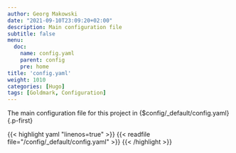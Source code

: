 ```yaml
---
author: Georg Makowski
date: "2021-09-10T23:09:20+02:00"
description: Main configuration file
subtitle: false
menu:
  doc:
    name: config.yaml
    parent: config
    pre: home
title: 'config.yaml'
weight: 1010
categories: [Hugo]
tags: [Goldmark, Configuration]
---
```


The main configuration file for this project in {$config/_default/config.yaml}
{.p-first}<!--more-->

{{< highlight yaml "linenos=true" >}}
{{< readfile file="/config/_default/config.yaml" >}}
{{< /highlight >}}
